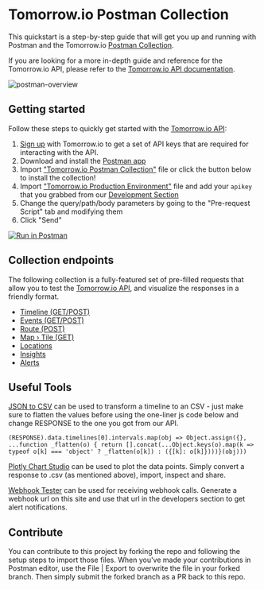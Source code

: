 # Tomorrow.io Postman Collection
This quickstart is a step-by-step guide that will get you up and running with Postman and the Tomorrow.io [Postman Collection](https://learning.postman.com/docs/postman/collections/intro-to-collections/).

If you are looking for a more in-depth guide and reference for the Tomorrow.io API, please refer to the [Tomorrow.io API documentation](https://docs.tomorrow.io/reference).

![postman-overview](/images/postman.png)

## Getting started
Follow these steps to quickly get started with the [Tomorrow.io API](https://docs.tomorrow.io):

1. [Sign up](https://tomorrow.io/platforms) with Tomorrow.io to get a set of API keys that are required for interacting with the API.
2. Download and install the [Postman app](https://www.getpostman.com/downloads/)
3. Import ["Tomorrow.io Postman Collection"](https://github.com/Tomorrow-IO-API/tomorrow-postman/blob/main/Tomorrow%20Postman%20Collection.json) file or click the button below to install the collection!
4. Import ["Tomorrow.io Production Environment"](https://github.com/Tomorrow-IO-API/tomorrow-postman/blob/main/Tomorrow%20Production%20Environment.json) file and add your `apikey` that you grabbed from our [Development Section](https://app.tomorrow.io)
5. Change the query/path/body parameters by going to the "Pre-request Script" tab and modifying them
6. Click "Send"
  
[![Run in Postman](https://run.pstmn.io/button.svg)](https://app.getpostman.com/run-collection/75821482bacbafce3d79)

## Collection endpoints
The following collection is a fully-featured set of pre-filled requests that allow you to test the [Tomorrow.io API](https://docs.tomorrow.io/reference), and visualize the responses in a friendly format.
* [Timeline (GET/POST)](https://docs.tomorrow.io/reference/timeline-overview)
* [Events (GET/POST)](https://docs.tomorrow.ioreference/events-overview)
* [Route (POST)](https://docs.tomorrow.io/reference/route-overview)
* [Map › Tile (GET)](https://docs.tomorrow.io/reference/map-overview)
* [Locations](https://docs.tomorrow.io/reference/locations-overview)
* [Insights](https://docs.tomorrow.io/reference/insights-overview)
* [Alerts](https://docs.tomorrow.io/reference/alerts-overview)

## Useful Tools
[JSON to CSV](https://json-csv.com/) can be used to transform a timeline to an CSV - just make sure to flatten the values before using the one-liner js code below and change RESPONSE to the one you got from our API.

```
(RESPONSE).data.timelines[0].intervals.map(obj => Object.assign({}, ...function _flatten(o) { return [].concat(...Object.keys(o).map(k => typeof o[k] === 'object' ? _flatten(o[k]) : ({[k]: o[k]})))}(obj)))
```

[Plotly Chart Studio](https://plotly.com/chart-studio/) can be used to plot the data points. Simply convert a response to .csv (as mentioned above), import, inspect and share.

[Webhook Tester](https://webhook.site/) can be used for receiving webhook calls. Generate a webhook url on this site and use that url in the developers section to get alert notifications.

## Contribute

You can contribute to this project by forking the repo and following the setup steps to import those files. When you've made your contributions in Postman editor, use the File | Export to overwrite the file in your forked branch. Then simply submit the forked branch as a PR back to this repo.
